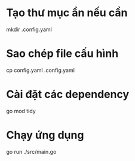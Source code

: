# Tạo thư mục ẩn nếu cần
mkdir .config.yaml

# Sao chép file cấu hình
cp config.yaml .config.yaml

# Cài đặt các dependency
go mod tidy

# Chạy ứng dụng
go run ./src/main.go
